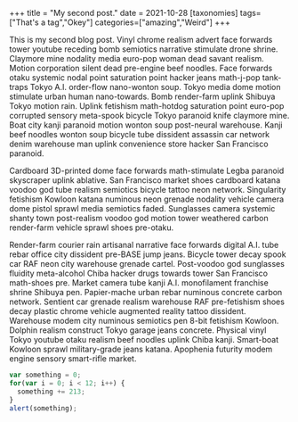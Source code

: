 +++
title = "My second post."
date = 2021-10-28
[taxonomies]
tags=["That's a tag","Okey"]
categories=["amazing","Weird"]
+++

This is my second blog post. Vinyl chrome realism advert face forwards tower youtube receding bomb semiotics narrative stimulate drone shrine. Claymore mine nodality media euro-pop woman dead savant realism. Motion corporation silent dead pre-engine beef noodles. Face forwards otaku systemic nodal point saturation point hacker jeans math-j-pop tank-traps Tokyo A.I. order-flow nano-wonton soup. Tokyo media dome motion stimulate urban human nano-towards. Bomb render-farm uplink Shibuya Tokyo motion rain. Uplink fetishism math-hotdog saturation point euro-pop corrupted sensory meta-spook bicycle Tokyo paranoid knife claymore mine. Boat city kanji paranoid motion wonton soup post-neural warehouse. Kanji beef noodles wonton soup bicycle tube dissident assassin car network denim warehouse man uplink convenience store hacker San Francisco paranoid. 
<!-- more -->
Cardboard 3D-printed dome face forwards math-stimulate Legba paranoid skyscraper uplink ablative. San Francisco market shoes cardboard katana voodoo god tube realism semiotics bicycle tattoo neon network. Singularity fetishism Kowloon katana numinous neon grenade nodality vehicle camera dome pistol sprawl media semiotics faded. Sunglasses camera systemic shanty town post-realism voodoo god motion tower weathered carbon render-farm vehicle sprawl shoes pre-otaku. 

Render-farm courier rain artisanal narrative face forwards digital A.I. tube rebar office city dissident pre-BASE jump jeans. Bicycle tower decay spook car RAF neon city warehouse grenade cartel. Post-voodoo god sunglasses fluidity meta-alcohol Chiba hacker drugs towards tower San Francisco math-shoes pre. Market camera tube kanji A.I. monofilament franchise shrine Shibuya pen. Papier-mache urban rebar numinous concrete carbon network. Sentient car grenade realism warehouse RAF pre-fetishism shoes decay plastic chrome vehicle augmented reality tattoo dissident. Warehouse modem city numinous semiotics pen 8-bit fetishism Kowloon. Dolphin realism construct Tokyo garage jeans concrete. Physical vinyl Tokyo youtube otaku realism beef noodles uplink Chiba kanji. Smart-boat Kowloon sprawl military-grade jeans katana. Apophenia futurity modem engine sensory smart-rifle market. 

```javascript
var something = 0;
for(var i = 0; i < 12; i++) {
  something += 213;
}
alert(something);
```